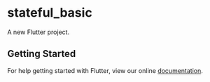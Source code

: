 # stateful_basic

A new Flutter project.

## Getting Started

For help getting started with Flutter, view our online
[documentation](https://flutter.io/).
